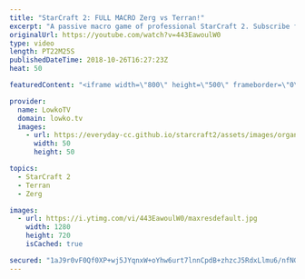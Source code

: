 ```yaml
---
title: "StarCraft 2: FULL MACRO Zerg vs Terran!"
excerpt: "A passive macro game of professional StarCraft 2. Subscribe for more videos: http://lowko.tv/youtube Drone rush vs Drone rush: https://goo.gl/GsDVVk  Some people consider passive to be bad, I personally I really like watching both players sit back and macro up a massive army. In this Terran vs Zerg match"
originalUrl: https://youtube.com/watch?v=443EawoulW0
type: video
length: PT22M25S
publishedDateTime: 2018-10-26T16:27:23Z
heat: 50

featuredContent: "<iframe width=\"800\" height=\"500\" frameborder=\"0\" src=\"https://www.youtube.com/embed/443EawoulW0\" allow=\"accelerometer; autoplay; encrypted-media; gyroscope; picture-in-picture\" allowfullscreen></iframe>"

provider:
  name: LowkoTV
  domain: lowko.tv
  images:
    - url: https://everyday-cc.github.io/starcraft2/assets/images/organizations/lowko.tv-50x50.jpg
      width: 50
      height: 50

topics:
  - StarCraft 2
  - Terran
  - Zerg

images:
  - url: https://i.ytimg.com/vi/443EawoulW0/maxresdefault.jpg
    width: 1280
    height: 720
    isCached: true

secured: "1aJ9r0vF0Qf0XP+wj5JYqnxW+oYhw6urt7lnnCpdB+zhzcJ5RdxLlmu6/nfNGFKy+Cu790l+0rtbwN3u+Nf9gaMUS5AseuMDala51mwrvOFENP0ElgrzZvEWZSKNx8ZjyIgrziZJGD/kqZzHlYYiDPG3hd4h2qyYYmbwUQtyLD4XPoLQcHFxFygQQs/9kL1RtdU8c6GOia2uPkiWx00JN16IE/EfJlCAd5YQa1OKGvVIY+35pHM/JY5eDAtrtJdEnKdXbJaM6gElFdl7w7p5hP34AA0c57TiMPE/+wv5o3lJOgfn0AV8HBQYtN06cOSUdK3i80NQaLrSp2xrBUSLcyiqMiDMAzzS7WSyk3vSo2H47bDNj/RgZLa2kxqdTlhLNfps14vQAQIrXXr8lwRFw5enG4OhtJnaDu1kRUdCkjo=;Im9hHmu29IKcswn6zizEaQ=="
---
```


